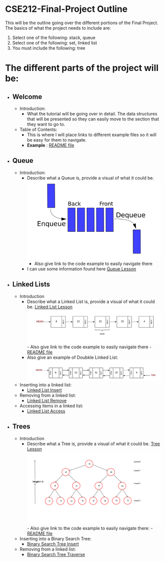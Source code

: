 # **CSE212-Final-Project Outline**
This will be the outline going over the different portions of the Final Project. The basics of what the project needs to include are:

1. Select one of the following: stack, queue
2. Select one of the following: set, linked list
3. You must include the following: tree

# The different parts of the project will be:
- ## Welcome
    - Introduction:
        - What the tutorial will be going over in detail. The data structures that will be presented so they can easily move to the section that they want to go to.
    - Table of Contents:
        - This is where I will place links to different example files so it will be easy for them to navigate.
        - **Example** : [README file](README.md)
- ## Queue
    - Introduction:
        - Describe what a Queue is, provide a visual of what it could be.
        ![Queue](images/queue_example.png)
            - Also give link to the code example to easily navigate there
        - I can use some information found here [Queue Lesson](https://byui-cse.github.io/cse212-course/lesson07/07-prepare.html#1.1)
- ## Linked Lists
    - Introduction
        - Describe what a Linked List is, provide a visual of what it could be. [Linked List Lesson](https://byui-cse.github.io/cse212-course/lesson04/04-prepare.html#1.4)
                ![Linked List](images\linked_list.jpeg)
                    - Also give link to the code example to easily navigate there
                        - [README file](README.md)
        - Also give an example of Doubkle Linked List:
                ![Double Linked List](images\linked_list_double.jpeg)
    - Inserting into a linked list:
        - [Linked List Insert](https://byui-cse.github.io/cse212-course/lesson07/07-prepare.html#1.2)
    - Removing from a linked list: 
        - [Linked List Remove](https://byui-cse.github.io/cse212-course/lesson07/07-prepare.html#1.3)
    - Accessing items in a linked list:
        - [Linked List Access](https://byui-cse.github.io/cse212-course/lesson07/07-prepare.html#1.4)

- ## Trees
    - Introduction
        - Describe what a Tree is, provide a visual of what it could be. [Tree Lesson](https://byui-cse.github.io/cse212-course/lesson09/09-prepare.html)
                ![Linked List](images\binary_search_tree.png)
                    - Also give link to the code example to easily navigate there:
                        - [README file](README.md)
    - Inserting into a Binary Search Tree:
        - [Binary Search Tree Insert](https://byui-cse.github.io/cse212-course/lesson09/09-prepare.html#1.4)
    - Removing from a linked list: 
        - [Binary Search Tree Traverse](https://byui-cse.github.io/cse212-course/lesson09/09-prepare.html#1.5)



